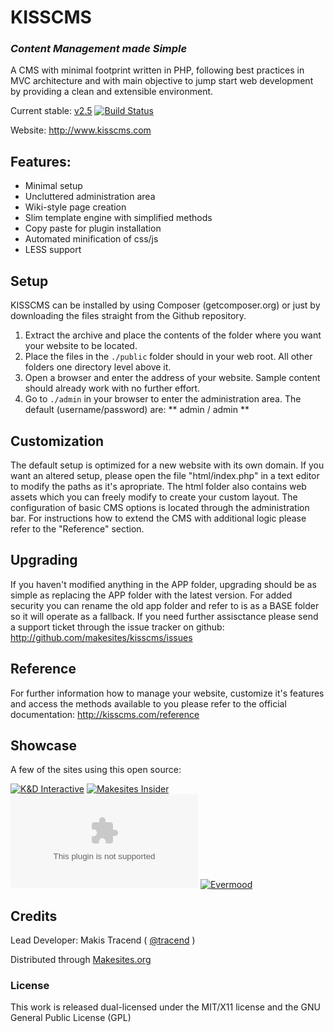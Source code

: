 # KISSCMS

### _Content Management made Simple_

A CMS with minimal footprint written in PHP, following best practices in MVC architecture and with main objective to jump start web development by providing a clean and extensible environment.

Current stable: [v2.5](https://github.com/makesites/kisscms/archive/2.5.0.zip)
[![Build Status](https://secure.travis-ci.org/makesites/kisscms.png)](http://travis-ci.org/makesites/kisscms)

Website: http://www.kisscms.com


## Features:

* Minimal setup
* Uncluttered administration area
* Wiki-style page creation
* Slim template engine with simplified methods
* Copy paste for plugin installation
* Automated minification of css/js
* LESS support


## Setup

KISSCMS can be installed by using Composer (getcomposer.org) or just by downloading the files straight from the Github repository.

1. Extract the archive and place the contents of the folder where you want your website to be located.
2. Place the files in the ```./public``` folder should in your web root. All other folders one directory level above it.
3. Open a browser and enter the address of your website. Sample content should already work with no further effort.
4. Go to ```./admin``` in your browser to enter the administration area. The default (username/password) are: ** admin / admin **


## Customization

The default setup is optimized for a new website with its own domain. If you want an altered setup, please open the file "html/index.php" in a text editor to modify the paths as it's apropriate. The html folder also contains web assets which you can freely modify to create your custom layout. The configuration of basic CMS options is located through the administration bar. For instructions how to extend the CMS with additional logic please refer to the "Reference" section.


## Upgrading

If you haven't modified anything in the APP folder, upgrading should be as simple as replacing the APP folder with the latest version. For added security you can rename the old app folder and refer to is as a BASE folder so it will operate as a fallback. If you need further assisctance please send a support ticket through the issue tracker on github:
<http://github.com/makesites/kisscms/issues>


## Reference

For further information how to manage your website, customize it's features and access the methods available to you please refer to the official documentation:
<http://kisscms.com/reference>


## Showcase

A few of the sites using this open source:

[![K&D Interactive](http://appicon.makesit.es/kdi.co)](http://kdi.co)
[![Makesites Insider](http://appicon.makesit.es/makesites.co)](http://makesites.co)
[![GoCollab](http://appicon.makesit.es/gocollab.com)](http://gocollab.com)
[![Evermood](http://appicon.makesit.es/evermood.kdi.co)](http://evermood.kdi.co)


## Credits

Lead Developer: Makis Tracend ( [@tracend](http://github.com/tracend) )

Distributed through [Makesites.org](http://www.makesites.org)


### License

This work is released dual-licensed under the MIT/X11 license and the GNU General Public License (GPL)


